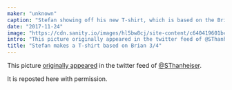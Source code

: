 ```yaml
---
maker: "unknown"
caption: "Stefan showing off his new T-shirt, which is based on the Brian Body Block."
date: "2017-11-24"
image: "https://cdn.sanity.io/images/hl5bw8cj/site-content/c640419601bc0933c4a8c1c4106ef8c6abd70c81-2008x2007.jpg"
intro: "This picture originally appeared in the twitter feed of @SThanheiser ."
title: "Stefan makes a T-shirt based on Brian 3/4"
---
```



This picture [originally appeared](https://twitter.com/SThanheiser/status/933942463332536320) in the twitter feed of [@SThanheiser](https://twitter.com/SThanheiser).

It is reposted here with permission.


